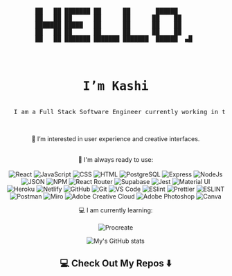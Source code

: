 <pre align="center">
██   ██ ███████ ██      ██       ██████     
██   ██ ██      ██      ██      ██    ██    
███████ █████   ██      ██      ██    ██    
██   ██ ██      ██      ██      ██    ██    
██   ██ ███████ ███████ ███████  ██████  ▄█ 

</pre>
<div align="center">
  <pre>
  <h1>I’m Kashi</h1>
  I am a Full Stack Software Engineer currently working in technical support and instructional assistance. 
  
  </pre>
  
👀 I’m interested in user experience and creative interfaces.
<br>
<br>

🚀 I'm always ready to use:
<br>
<br>
![React](https://img.shields.io/badge/React-20232A?style=for-the-badge&logo=react&logoColor=61DAFB) 
![JavaScript](https://img.shields.io/badge/JavaScript-323330?style=for-the-badge&logo=javascript&logoColor=F7DF1E) 
![CSS](https://img.shields.io/badge/CSS3-1572B6?style=for-the-badge&logo=css3&logoColor=white) 
![HTML](https://img.shields.io/badge/HTML5-E34F26?style=for-the-badge&logo=html5&logoColor=white) 
![PostgreSQL](https://img.shields.io/badge/PostgreSQL-316192?style=for-the-badge&logo=postgresql&logoColor=white) 
![Express](https://img.shields.io/badge/Express.js-000000?style=for-the-badge&logo=express&logoColor=white) 
![NodeJs](https://img.shields.io/badge/Node.js-339933?style=for-the-badge&logo=nodedotjs&logoColor=white) 
![JSON](https://img.shields.io/badge/json-5E5C5C?style=for-the-badge&logo=json&logoColor=white)
![NPM](https://img.shields.io/badge/npm-CB3837?style=for-the-badge&logo=npm&logoColor=white)
![React Router](https://img.shields.io/badge/React_Router-CA4245?style=for-the-badge&logo=react-router&logoColor=white) 
![Supabase](https://img.shields.io/badge/Supabase-181818?style=for-the-badge&logo=supabase&logoColor=white) 
![Jest](https://img.shields.io/badge/Jest-C21325?style=for-the-badge&logo=jest&logoColor=white) 
![Material UI](https://img.shields.io/badge/Material%20UI-007FFF?style=for-the-badge&logo=mui&logoColor=white)
![Heroku](https://img.shields.io/badge/Heroku-430098?style=for-the-badge&logo=heroku&logoColor=white) 
![Netlify](https://img.shields.io/badge/Netlify-00C7B7?style=for-the-badge&logo=netlify&logoColor=white) 
![GitHub](https://img.shields.io/badge/github-%23121011.svg?style=for-the-badge&logo=github&logoColor=white) 
![Git](https://img.shields.io/badge/GIT-E44C30?style=for-the-badge&logo=git&logoColor=white) 
![VS Code](https://img.shields.io/badge/Visual_Studio_Code-0078D4?style=for-the-badge&logo=visual%20studio%20code&logoColor=white) 
![ESlint](https://img.shields.io/badge/eslint-3A33D1?style=for-the-badge&logo=eslint&logoColor=white) 
![Prettier](https://img.shields.io/badge/prettier-1A2C34?style=for-the-badge&logo=prettier&logoColor=F7BA3E) 
![ESLINT](https://img.shields.io/badge/eslint-3A33D1?style=for-the-badge&logo=eslint&logoColor=white)
![Postman](https://img.shields.io/badge/Postman-FF6C37?style=for-the-badge&logo=Postman&logoColor=white) 
![Miro](https://img.shields.io/badge/Miro-050038?style=for-the-badge&logo=Miro&logoColor=white)
![Adobe Creative Cloud](https://img.shields.io/badge/Adobe%20Creative%20Cloud-DA1F26?style=for-the-badge&logo=Adobe%20Creative%20Cloud&logoColor=white)
![Adobe Photoshop](https://img.shields.io/badge/Adobe%20Photoshop-31A8FF?style=for-the-badge&logo=Adobe%20Photoshop&logoColor=black) 
![Canva](https://img.shields.io/badge/Canva-%2300C4CC.svg?&style=for-the-badge&logo=Canva&logoColor=white)

💻 I am currently learning:
<br>
<br>
![Procreate](https://img.shields.io/badge/Procreate-181818?style=for-the-badge&logoColor=white)
<br>

![My's GitHub stats](https://github-readme-stats.vercel.app/api?username=kashitamang&theme=react&show_icons=true)
  
<h2  align="center">💻 Check Out My Repos ⬇️ </h2>
</div>


<!---
kashitamang/kashitamang is a ✨ special ✨ repository because its `README.md` (this file) appears on your GitHub profile.
You can click the Preview link to take a look at your changes.
--->
